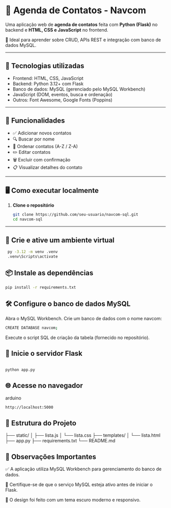 # 📒 Agenda de Contatos - Navcom

Uma aplicação web de **agenda de contatos** feita com **Python (Flask)** no backend e **HTML, CSS e JavaScript** no frontend.

📂 Ideal para aprender sobre CRUD, APIs REST e integração com banco de dados MySQL.

---

## 🔧 Tecnologias utilizadas

- Frontend: HTML, CSS, JavaScript
- Backend: Python 3.12+ com Flask
- Banco de dados: MySQL (gerenciado pelo MySQL Workbench)
- JavaScript (DOM, eventos, busca e ordenação)
- Outros: Font Awesome, Google Fonts (Poppins)

---

## 🚀 Funcionalidades

- ✅ Adicionar novos contatos
- 🔍 Buscar por nome
- 🔄 Ordenar contatos (A-Z / Z-A)
- ✏️ Editar contatos
- 🗑️ Excluir com confirmação
- 📋 Visualizar detalhes do contato

---

## 🖥️ Como executar localmente

1. **Clone o repositório**
   ```bash
   git clone https://github.com/seu-usuario/navcom-sql.git
   cd navcom-sql
---
## 🐍 Crie e ative um ambiente virtual
  ```bash
   py -3.12 -m venv .venv
   .venv\Scripts\activate
```
## 📦 Instale as dependências
   ```bash
   pip install -r requirements.txt
```
## 🛠️ Configure o banco de dados MySQL
Abra o MySQL Workbench.
Crie um banco de dados com o nome navcom:
```bash
CREATE DATABASE navcom;
```
Execute o script SQL de criação da tabela (fornecido no repositório).

## 🚀 Inicie o servidor Flask
```bash

python app.py
```

## 🌐 Acesse no navegador
arduino
```bash
http://localhost:5000
```

## 📁 Estrutura do Projeto

├── static/
│   ├── lista.js
│   └── lista.css
├── templates/
│   └── lista.html
├── app.py
├── requirements.txt
└── README.md

## 🧠 Observações Importantes
✅ A aplicação utiliza MySQL Workbench para gerenciamento do banco de dados.

🔌 Certifique-se de que o serviço MySQL esteja ativo antes de iniciar o Flask.

🌙 O design foi feito com um tema escuro moderno e responsivo.
